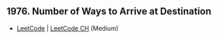 ## 1976. Number of Ways to Arrive at Destination

-  [LeetCode](https://leetcode.com/problems/number-of-ways-to-arrive-at-destination/) | [LeetCode CH](https://leetcode.cn/problems/number-of-ways-to-arrive-at-destination/) (Medium)
